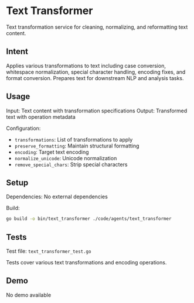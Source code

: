 # Text Transformer

Text transformation service for cleaning, normalizing, and reformatting text content.

## Intent

Applies various transformations to text including case conversion, whitespace normalization, special character handling, encoding fixes, and format conversion. Prepares text for downstream NLP and analysis tasks.

## Usage

Input: Text content with transformation specifications
Output: Transformed text with operation metadata

Configuration:
- `transformations`: List of transformations to apply
- `preserve_formatting`: Maintain structural formatting
- `encoding`: Target text encoding
- `normalize_unicode`: Unicode normalization
- `remove_special_chars`: Strip special characters

## Setup

Dependencies: No external dependencies

Build:
```bash
go build -o bin/text_transformer ./code/agents/text_transformer
```

## Tests

Test file: `text_transformer_test.go`

Tests cover various text transformations and encoding operations.

## Demo

No demo available
